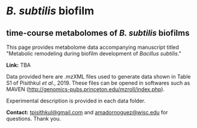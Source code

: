 # *B. subtilis* biofilm
## time-course metabolomes of *B. subtilis* biofilms
This page provides metabolome data accompanying manuscript titled "Metabolic remodeling during biofilm development of *Bacillus subtilis*." 

**Link:** TBA

Data provided here are .mzXML files used to generate data shown in Table S1 of Pisithkul *et al*., 2019. These files can be opened in softwares such as MAVEN (http://genomics-pubs.princeton.edu/mzroll/index.php).

Experimental description is provided in each data folder.

**Contact:** tpisithkul@gmail.com and amadornoguez@wisc.edu for questions. Thank you.
